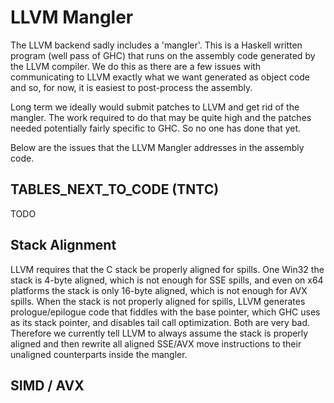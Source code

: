 # LLVM Mangler



The LLVM backend sadly includes a 'mangler'. This is a Haskell written program (well pass of GHC) that runs on the assembly code generated by the LLVM compiler. We do this as there are a few issues with communicating to LLVM exactly what we want generated as object code and so, for now, it is easiest to post-process the assembly.



Long term we ideally would submit patches to LLVM and get rid of the mangler. The work required to do that may be quite high and the patches needed potentially fairly specific to GHC. So no one has done that yet.



Below are the issues that the LLVM Mangler addresses in the assembly code.


## TABLES\_NEXT\_TO\_CODE (TNTC)



TODO


## Stack Alignment



LLVM requires that the C stack be properly aligned for spills. One Win32 the stack is 4-byte aligned, which is not enough for SSE spills, and even on x64 platforms the stack is only 16-byte aligned, which is not enough for AVX spills. When the stack is not properly aligned for spills, LLVM generates prologue/epilogue code that fiddles with the base pointer, which GHC uses as its stack pointer, and disables tail call optimization. Both are very bad. Therefore we currently tell LLVM to always assume the stack is properly aligned and then rewrite all aligned SSE/AVX move instructions to their unaligned counterparts inside the mangler.


## SIMD / AVX


